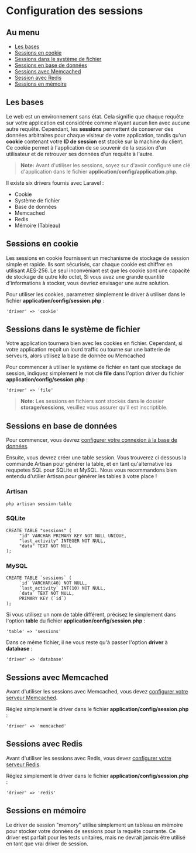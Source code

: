 # Configuration des sessions

## Au menu

- [Les bases](#the-basics)
- [Sessions en cookie](#cookie)
- [Sessions dans le système de fichier](#file)
- [Sessions en base de données](#database)
- [Sessions avec Memcached](#memcached)
- [Session avec Redis](#redis)
- [Sessions en mémoire](#memory)

<a name="the-basics"></a>
## Les bases

Le web est un environnement sans état. Cela signifie que chaque requête sur votre application est considérée comme n'ayant aucun lien avec aucune autre requête. Cependant, les **sessions** permettent de conserver des données arbitraires pour chaque visiteur de votre application, tandis qu'un **cookie** contenant votre **ID de session** est stocké sur la machine du client. Ce cookie permet à l'application de se souvenir de la session d'un utilisateur et de retrouver ses données d'un requête à l'autre.

> **Note:** Avant d'utiliser les sessions, soyez sur d'avoir configuré une clé d'application dans le fichier **application/config/application.php**.

Il existe six drivers fournis avec Laravel :

- Cookie
- Système de fichier
- Base de données
- Memcached
- Redis
- Mémoire (Tableau)

<a name="cookie"></a>
## Sessions en cookie

Les sessions en cookie fournissent un mechanisme de stockage de session simple et rapide. Ils sont sécurisés, car chaque cookie est chiffrer en utilisant AES-256. Le seul inconvéniant est que les cookie sont une capacité de stockage de qutre kilo octet, Si vous avez une grande quantité d'informations à stocker, vous devriez envisager une autre solution.

Pour utiliser les cookies, parametrez simplement le driver à utiliser dans le fichier **application/config/session.php** :

	'driver' => 'cookie'

<a name="file"></a>
## Sessions dans le système de fichier

Votre application tournera bien avec les cookies en fichier. Cependant, si votre application reçoit un lourd traffic ou tourne sur une batterie de serveurs, alors utilisez la base de donnée ou Memcached

Pour commencer à utiliser le système de fichier en tant que stockage de session, indiquez simplement le mot clé **file** dans l'option driver du fichier **application/config/session.php** :

	'driver' => 'file'

> **Note:** Les sessions en fichiers sont stockés dans le dossier **storage/sessions**, veuillez vous assurer qu'il est inscriptible.

<a name="database"></a>
## Sessions en base de données

Pour commencer, vous devrez [configurer votre connexion à la base de données](/guides/v3/database/config).

Ensuite, vous devrez créer une table session. Vous trouverez ci dessous la commande Artisan pour générer la table, et en tant qu'alternative les requpetes SQL pour SQLite et MySQL. Nous vous recommandons bien entendu d'utilier Artisan pour générer les tables à votre place !

### Artisan

	php artisan session:table

### SQLite

	CREATE TABLE "sessions" (
	     "id" VARCHAR PRIMARY KEY NOT NULL UNIQUE,
	     "last_activity" INTEGER NOT NULL,
	     "data" TEXT NOT NULL
	);

### MySQL

	CREATE TABLE `sessions` (
	     `id` VARCHAR(40) NOT NULL,
	     `last_activity` INT(10) NOT NULL,
	     `data` TEXT NOT NULL,
	     PRIMARY KEY (`id`)
	);

Si vous utilisez un nom de table différent, précisez le simplement dans l'option **table** du fichier **application/config/session.php** :

	'table' => 'sessions'

Dans ce même fichier, il ne vous reste qu'à passer l'option **driver** à **database** :

	'driver' => 'database'

<a name="memcached"></a>
## Sessions avec Memcached

Avant d'utiliser les sessions avec Memcached, vous devez [configurer votre serveur Memcached](/guides/v3/database/config#memcached).

Réglez simplement le driver dans le fichier **application/config/session.php** :

	'driver' => 'memcached'

<a name="redis"></a>
## Sessions avec Redis

Avant d'utiliser les sessions avec Redis, vous devez [configurer votre serveur Redis](/guides/v3/database/redis#config).

Réglez simplement le driver dans le fichier **application/config/session.php** :

	'driver' => 'redis'

<a name="memory"></a>
## Sessions en mémoire

Le driver de session "memory" utilise simplement un tableau en mémoire pour stocker votre données de sessions pour la requête courrante. Ce driver est parfait pour les tests unitaires, mais ne devrait jamais être utilisé en tant que vrai driver de session.